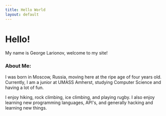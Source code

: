 ```yaml
---
title: Hello World
layout: default
---
```

# Hello!

My name is George Larionov, welcome to my site!



### About Me:
I was born in Moscow, Russia, moving here at the ripe age of four years old. Currently, I am a junior at UMASS Amherst, studying Computer Science and having a lot of fun.

I enjoy hiking, rock climbing, ice climbing, and playing rugby. I also enjoy learning new programming languages, API's, and generally hacking and learning new things.
